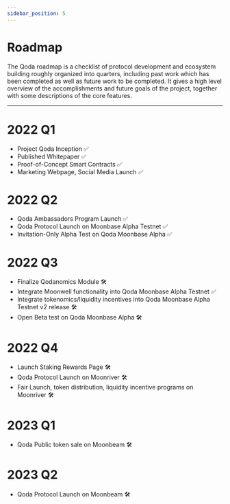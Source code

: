 ```yaml
---
sidebar_position: 5
---
```


# Roadmap

The Qoda roadmap is a checklist of protocol development and ecosystem building roughly organized into quarters, including past work which has been completed as well as future work to be completed. It gives a high level overview of the accomplishments and future goals of the project, together with some descriptions of the core features.

---

# 2022 Q1

* Project Qoda Inception ✅
* Published Whitepaper ✅
* Proof-of-Concept Smart Contracts ✅
* Marketing Webpage, Social Media Launch ✅

# 2022 Q2

* Qoda Ambassadors Program Launch ✅
* Qoda Protocol Launch on Moonbase Alpha Testnet ✅
* Invitation-Only Alpha Test on Qoda Moonbase Alpha ✅


# 2022 Q3

* Finalize Qodanomics Module 🛠️
* Integrate Moonwell functionality into Qoda Moonbase Alpha Testnet ✅
* Integrate tokenomics/liquidity incentives into Qoda Moonbase Alpha Testnet v2 release 🛠️
* Open Beta test on Qoda Moonbase Alpha 🛠️

# 2022 Q4
* Launch Staking Rewards Page 🛠️
* Qoda Protocol Launch on Moonriver 🛠️
* Fair Launch, token distribution, liquidity incentive programs on Moonriver 🛠️

# 2023 Q1
* Qoda Public token sale on Moonbeam 🛠️

# 2023 Q2
* Qoda Protocol Launch on Moonbeam 🛠️
